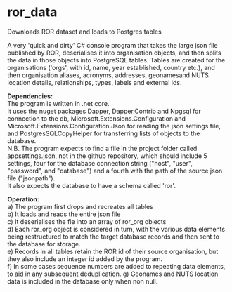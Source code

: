 # ror_data
Downloads ROR dataset and loads to Postgres tables

A very 'quick and dirty' C# console program that takes the large json file published by ROR, deserialises it into organisation objects, and then splits the data in those objects into PostgreSQL tables. Tables are created for the organisations ('orgs', with id, name, year established, country etc.), and then organisation aliases, acronyms, addresses,  geonamesand NUTS location details, relationships, types, labels and external ids.

**Dependencies:**<br/>
The program is written in .net core. <br/>
It uses the nuget packages Dapper, Dapper.Contrib and Npgsql for connection to the db, Microsoft.Extensions.Configuration and Microsoft.Extensions.Configuration.Json for reading the json settings file, and PostgresSQLCopyHelper for transferring lists of objects to the database. <br/>
N.B. The program expects to find a file in the project folder called appsettings.json, not in the github repository, which should include 5 settings, four for the database connection string ("host", "user", "password", and "database") and a fourth with the path of the source json file ("jsonpath").<br/>
It also expects the database to have a schema called 'ror'.<br/>

**Operation:**<br/>
a) The program first drops and recreates all tables <br/>
b) It loads and reads the entire json file<br/>
c) It deserialises the fle into an array of ror_org objects<br/>
d) Each ror_org object is considered in turn, with the various data elements being restructured to match the target database records and then sent to the database for storage.<br/>
e) Records in all tables retain the ROR id of their source organisation, but they also include an integer id added by the program.<br/>
f) In some cases sequence numbers are added to repeating data elements, to aid in any subsequent deduplication.
g) Geonames and NUTS location data is included in the database only when non null.
